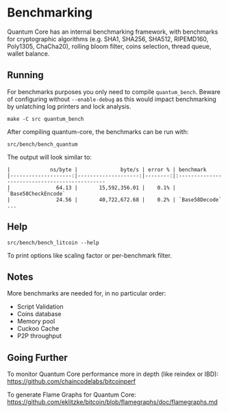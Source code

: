 Benchmarking
============

Quantum Core has an internal benchmarking framework, with benchmarks
for cryptographic algorithms (e.g. SHA1, SHA256, SHA512, RIPEMD160, Poly1305, ChaCha20), rolling bloom filter, coins selection,
thread queue, wallet balance.

Running
---------------------

For benchmarks purposes you only need to compile `quantum_bench`. Beware of configuring without `--enable-debug` as this would impact
benchmarking by unlatching log printers and lock analysis.

    make -C src quantum_bench

After compiling quantum-core, the benchmarks can be run with:

    src/bench/bench_quantum

The output will look similar to:
```
|             ns/byte |              byte/s | error % | benchmark
|--------------------:|--------------------:|--------:|:----------------------------------------------
|               64.13 |       15,592,356.01 |    0.1% | `Base58CheckEncode`
|               24.56 |       40,722,672.68 |    0.2% | `Base58Decode`
...
```

Help
---------------------

    src/bench/bench_litcoin --help

To print options like scaling factor or per-benchmark filter.

Notes
---------------------
More benchmarks are needed for, in no particular order:
- Script Validation
- Coins database
- Memory pool
- Cuckoo Cache
- P2P throughput

Going Further
--------------------

To monitor Quantum Core performance more in depth (like reindex or IBD): https://github.com/chaincodelabs/bitcoinperf

To generate Flame Graphs for Quantum Core: https://github.com/eklitzke/bitcoin/blob/flamegraphs/doc/flamegraphs.md
